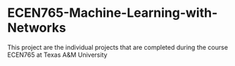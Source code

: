 # ECEN765-Machine-Learning-with-Networks
This project are the individual projects that are completed during the course ECEN765 at Texas A&amp;M University
